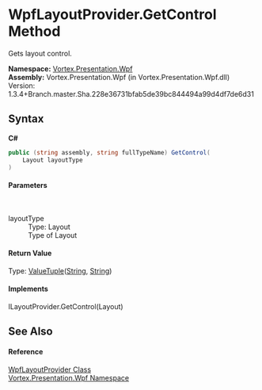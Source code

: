 # WpfLayoutProvider.GetControl Method 
 

Gets layout control.

**Namespace:**&nbsp;<a href="N_Vortex_Presentation_Wpf.md">Vortex.Presentation.Wpf</a><br />**Assembly:**&nbsp;Vortex.Presentation.Wpf (in Vortex.Presentation.Wpf.dll) Version: 1.3.4+Branch.master.Sha.228e36731bfab5de39bc844494a99d4df7de6d31

## Syntax

**C#**<br />
``` C#
public (string assembly, string fullTypeName) GetControl(
	Layout layoutType
)
```


#### Parameters
&nbsp;<dl><dt>layoutType</dt><dd>Type: Layout<br />Type of Layout</dd></dl>

#### Return Value
Type: <a href="https://docs.microsoft.com/dotnet/api/system.valuetuple-2" target="_blank">ValueTuple</a>(<a href="https://docs.microsoft.com/dotnet/api/system.string" target="_blank">String</a>, <a href="https://docs.microsoft.com/dotnet/api/system.string" target="_blank">String</a>)<br />

#### Implements
ILayoutProvider.GetControl(Layout)<br />

## See Also


#### Reference
<a href="T_Vortex_Presentation_Wpf_WpfLayoutProvider.md">WpfLayoutProvider Class</a><br /><a href="N_Vortex_Presentation_Wpf.md">Vortex.Presentation.Wpf Namespace</a><br />